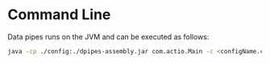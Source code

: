 # Command Line

Data pipes runs on the JVM and can be executed as follows:

```bash
java -cp ./config:./dpipes-assembly.jar com.actio.Main -c <configName.conf> [-p <pipeName>]
```